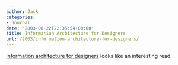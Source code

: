 ```yaml
---
author: Jack
categories:
- Journal
date: "2003-08-22T22:35:54+00:00"
title: Information Architecture for Designers
url: /2003/information-architecture-for-designers/
---
```


[information architecture for designers][1] looks like an interesting read.

 [1]: http://www.iabook.com/ "information architecture for designers - the site for the book"